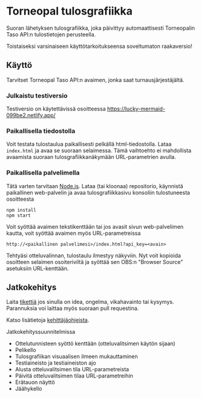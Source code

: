 # Torneopal tulosgrafiikka

Suoran lähetyksen tulosgrafiikka, joka päivittyy automaattisesti Torneopalin Taso API:n tulostietojen perusteella.

Toistaiseksi varsinaiseen käyttötarkoitukseensa soveltumaton raakaversio!

## Käyttö

Tarvitset Torneopal Taso API:n avaimen, jonka saat turnausjärjestäjältä.

### Julkaistu testiversio

Testiversio on käytettävissä osoitteessa https://lucky-mermaid-099be2.netlify.app/

### Paikallisella tiedostolla

Voit testata tulostaulua paikallisesti pelkällä html-tiedostolla. Lataa `index.html` ja avaa se suoraan selaimessa. Tämä vaihtoehto ei mahdollista avaamista suoraan tulosgrafiikkanäkymään URL-parametrien avulla.

### Paikallisella palvelimella

Tätä varten tarvitaan [Node.js](https://nodejs.org/). Lataa (tai kloonaa) repositorio, käynnistä paikallinen web-palvelin ja avaa tulosgrafiikkasivu konsoliin tulostuneesta osoitteesta

    npm install
    npm start

Voit syöttää avaimen tekstikenttään tai jos avasit sivun web-palvelimen kautta, voit syöttää avaimen myös URL-parametreissa

    http://<paikallinen palvelimesi>/index.html?api_key=<avain>

Tehtyäsi otteluvalinnan, tulostaulu ilmestyy näkyviin. Nyt voit kopioida osoitteen selaimen osoiteriviltä ja syöttää sen OBS:n "Browser Source" asetuksiin URL-kenttään.

## Jatkokehitys

Laita [tikettiä](https://github.com/terotil/torneopal-live-scoreboard/issues) jos sinulla on idea, ongelma, vikahavainto tai kysymys. Parannuksia voi laittaa myös suoraan pull requestina.

Katso lisätietoja [kehittäjäohjeista](CONTRIBUTING.md).

Jatkokehityssuunnitelmissa

- Ottelutunnisteen syöttö kenttään (otteluvalitsimen käytön sijaan)
- Pelikello
- Tulosgrafiikan visuaalisen ilmeen mukauttaminen
- Testiaineisto ja testiaineiston ajo
- Alusta otteluvalitsimen tila URL-parametreista
- Päivitä otteluvalitsimen tilaa URL-parametreihin
- Erätauon näyttö
- Jäähykello
